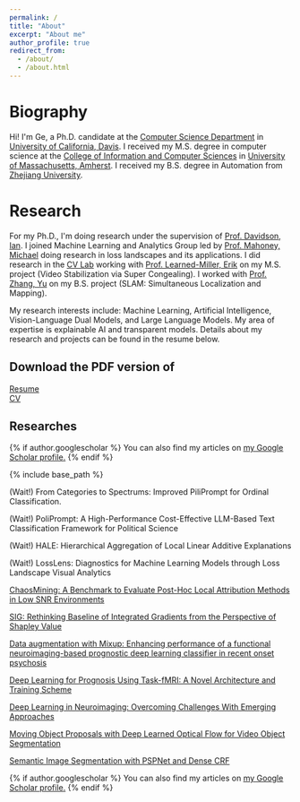 ```yaml
---
permalink: /
title: "About"
excerpt: "About me"
author_profile: true
redirect_from: 
  - /about/
  - /about.html
---
```


Biography
======
Hi! I'm Ge, a Ph.D. candidate at the [Computer Science Department](https://cs.ucdavis.edu/) in [University of California, Davis](https://www.ucdavis.edu/). I received my M.S. degree in computer science at the [College of Information and Computer Sciences](https://www.cics.umass.edu/) in [University of Massachusetts, Amherst](https://www.umass.edu/). I received my B.S. degree in Automation from [Zhejiang University](http://www.zju.edu.cn/english/).

Research
======
For my Ph.D., I'm doing research under the supervision of [Prof. Davidson, Ian](https://faculty.engineering.ucdavis.edu/davidson/). I joined Machine Learning and Analytics Group led by [Prof. Mahoney, Michael](https://crd.lbl.gov/divisions/scidata/mla/staff/michael-mahoney/) doing research in loss landscapes and its applications. I did research in the [CV Lab](http://vis-www.cs.umass.edu/?_ga=2.8406261.13071005.1539107294-754893335.1516127699) working with [Prof. Learned-Miller, Erik](https://people.cs.umass.edu/~elm/papers_by_student.html) on my M.S. project (Video Stabilization via Super Congealing). I worked with [Prof. Zhang, Yu](https://person.zju.edu.cn/en/zhangyu) on my B.S. project (SLAM: Simultaneous Localization and Mapping).

My research interests include: Machine Learning, Artificial Intelligence, Vision-Language Dual Models, and Large Language Models. My area of expertise is explainable AI and transparent models. Details about my research and projects can be found in the resume below.

Download the PDF version of
------
[Resume](https://geshijoker.github.io/files/resume.pdf) \
[CV](https://geshijoker.github.io/files/CV.pdf)

Researches
------

{% if author.googlescholar %}
  You can also find my articles on <u><a href="{{author.googlescholar}}">my Google Scholar profile</a>.</u>
{% endif %}

{% include base_path %}
  <!-- (Wait!) CRF-transplant: Post-hoc Processing Module Transplant Guarantees Improvements <br /> -->

  (Wait!) From Categories to Spectrums: Improved PiliPrompt for Ordinal Classification. <br />

  (Wait!) PoliPrompt: A High-Performance Cost-Effective LLM-Based Text Classification Framework for Political Science <br />

  (Wait!) HALE: Hierarchical Aggregation of Local Linear Additive Explanations <br />

  (Wait!) LossLens: Diagnostics for Machine Learning Models through Loss Landscape Visual Analytics <br />

  [ChaosMining: A Benchmark to Evaluate Post-Hoc Local Attribution Methods in Low SNR Environments](https://arxiv.org/abs/2406.12150) <br />

  [SIG: Rethinking Baseline of Integrated Gradients from the Perspective of Shapley Value](https://arxiv.org/abs/2310.04821) <br />

  [Data augmentation with Mixup: Enhancing performance of a functional neuroimaging-based prognostic deep learning classifier in recent onset psychosis](https://www.sciencedirect.com/science/article/pii/S2213158222002790) <br />

  [Deep Learning for Prognosis Using Task-fMRI: A Novel Architecture and Training Scheme](https://dl.acm.org/doi/abs/10.1145/3534678.3539362) <br />

  [Deep Learning in Neuroimaging: Overcoming Challenges With Emerging Approaches](https://www.ncbi.nlm.nih.gov/pmc/articles/PMC9200984/) <br />
  
  [Moving Object Proposals with Deep Learned Optical Flow for Video Object Segmentation](https://arxiv.org/abs/2402.08882) <br />

  [Semantic Image Segmentation with PSPNet and Dense CRF](https://geshijoker.github.io/files/Semantic_Image_Segmentation_with_PSPNet_and_Dense_CRF.pdf) <br />

{% if author.googlescholar %}
  You can also find my articles on <u><a href="{{author.googlescholar}}">my Google Scholar profile</a>.</u>
{% endif %}
